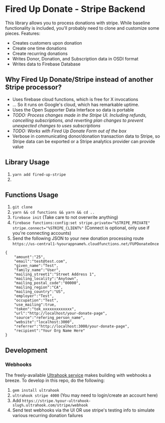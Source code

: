 # Fired Up Donate - Stripe Backend

This library allows you to process donations with stripe. While baseline functionality is included, you'll probably need to clone and customize some pieces. Features:

* Creates customers upon donation
* Create one time donations
* Create recurring donations
* Writes Donor, Donation, and Subscription data in OSDI format
* Writes data to Firebase Database

## Why Fired Up Donate/Stripe instead of another Stripe processor?

* Uses firebase cloud functions, which is free for X invocations
* ... So it runs on Google's cloud, which has remarkable uptime.
* Uses the Open Supporter Data Interface so data is portable
* _TODO: Process changes made in the Stripe UI. Including refunds, cancelling subscriptions, and reverting plan changes to prevent unexpected changes to uses subscriptions_
* _TODO: Works with Fired Up Donate Form out of the box_
* Verbose in communicating donor/donation transaction data to Stripe, so Stripe data can be exported or a Stripe analytics provider can provide value

## Library Usage

1) `yarn add fired-up-stripe`
2)

## Functions Usage

1) `git clone`
2) `yarn && cd functions && yarn && cd ..`
3) `firebase init` (Take care to not overwrite anything)
4) `firebase functions:config:set stripe.private="%STRIPE_PRIVATE" stripe.connect="%STRIPE_CLIENT%"` (Connect is optional, only use if you're connecting accounts)
5) Send the following JSON to your new donation processing route `https://us-central1-%yourappname%.cloudfunctions.net/FUPDonateOnce`


```
{
    "amount":"25",
    "email":"test@test.com",
    "given_name":"Test",
    "family_name":"User",
    "mailing_street1":"Street Address 1",
    "mailing_locality":"Anytown",
    "mailing_postal_code":"00000",
    "mailing_region":"CA",
    "mailing_country":"US",
    "employer":"Test",
    "occupation":"Test",
    "use_mailing":true,
    "token":"tok_xxxxxxxxxxxxx",
    "url":"http://localhost/your-donate-page",
    "source":"refering_person_name",
    "website":"localhost:3000",
    "referrer":"http://localhost:3000/your-donate-page",
    "recipient":"Your Org Name Here"
}
```

## Development

### Webhooks

The freely-available [Ultrahook service](http://www.ultrahook.com/) makes building with webhooks a breeze. To develop in this repo, do the following:

1) `gem install ultrahook`
2) `ultrahook stripe 4000` (You may need to login/create an account here)
3) Add `https://stripe.%your-ultrahook-slug%.ultrahook.com/stripe/webhook`
4) Send test webhooks via the UI OR use stripe's testing info to simulate various recurring donation failures
